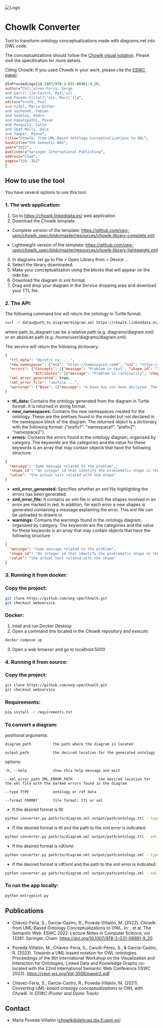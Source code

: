 ![Logo](https://github.com/oeg-upm/Chowlk/blob/webservice/app/static/images/logos/logo.png)

# Chowlk Converter
Tool to transform ontology conceptualizations made with diagrams.net into OWL code.

The conceptualizations should follow the <a href="https://chowlk.linkeddata.es/notation.html">Chowlk visual notation</a>. Please visit the specification for more details.

Citing Chowlk: If you used Chowlk in your work, please cite the [ESWC paper](https://2022.eswc-conferences.org/wp-content/uploads/2022/05/paper_90_Chavez-Feria_et_al.pdf):

```bib
@InProceedings{10.1007/978-3-031-06981-9_20,
author="Ch{\'a}vez-Feria, Serge
and Garc{\'i}a-Castro, Ra{\'u}l
and Poveda-Villal{\'o}n, Mar{\'i}a",
editor="Groth, Paul
and Vidal, Maria-Esther
and Suchanek, Fabian
and Szekley, Pedro
and Kapanipathi, Pavan
and Pesquita, Catia
and Skaf-Molli, Hala
and Tamper, Minna",
title="Chowlk: from UML-Based Ontology Conceptualizations to OWL",
booktitle="The Semantic Web",
year="2022",
publisher="Springer International Publishing",
address="Cham",
pages="338--352"
}
```

## How to use the tool

You have several options to use this tool.

### 1. The web application:

1. Go to https://chowlk.linkeddata.es/ web application.
2. Download the Chowlk template.
  
  * Complete version of the template:
    https://github.com/oeg-upm/chowlk_spec/blob/master/resources/chowlk-library-complete.xml

  * Lightweight version of the template:
    https://github.com/oeg-upm/chowlk_spec/blob/master/resources/chowlk-library-lightweight.xml
     
3. In diagrams.net go to File > Open Library from > Device ...
4. Select the library downloaded.
5. Make your conceptualization using the blocks that will appear on the side bar.
6. Download the diagram in xml format.
7. Drag and drop your diagram in the Service dropping area and download your TTL file.

### 2. The API:

The following command line will return the ontology in Turtle format.

```bash
curl -F data=@path_to_diagram/diagram.xml https://chowlk.linkeddata.es/api
```

where path_to_diagram can be a relative path (e.g. diagrams/diagram.xml) or an absolute path (e.g. /home/user/diagrams/diagram.xml).

The service will return the following dictionary:

```json
{
  "ttl_data": "@prefix ns: ...",
  "new_namespaces": {"ns1": "https://namespace1.com#", "ns2": "https://namespace2.com#"},
  "errors": {"Concepts": [{"message": "Problem in text", "shape_id": "13", "value": "ns:Building Element"}],
             "Attributes": [{"message": "Problem in cardinality", "shape_id": 45, "value": "ns:ifcIdentifier"}]},
  "xml_error_generated": true,
  "xml_error_file": "<mxfile ...",
  "warnings": {"Base": [{"message": "A base has not been declared. The first namespace has been taken as base"}]}
}
```

* **ttl_data:** Contains the ontology generated from the diagram in Turtle format. It is returned in string format.
* **new_namespaces:** Contains the new namespaces created for the ontology. These are the prefixes found in the model but not declared in the namespace block of the diagram. The returned object is a dictionary with the following format: {"prefix1": "namespace1", "prefix2": "namespace2"}.
* **errors:** Contains the errors found in the ontology diagram, organised by category. The keywords are the categories and the value for these keywords is an array that may contain objects that have the following structure:

```json
{
  "message": "Some message related to the problem",
  "shape_id": "An integer id that identify the problematic shape in the diagram",
  "value": "the actual text related with the shape"
}
```
* **xml_error_generated:** Specifies whether an xml file highlighting the errors has been generated.
* **xml_error_file:** It contains an xml file in which the shapes involved in an error are marked in red. In addition, for each error a new shapes is generated containing a message explaining the error. This xml file can be uploaded to drawio.io.
* **warnings:** Contains the warnings found in the ontology diagram, organised by category. The keywords are the categories and the value for these keywords is an array that may contain objects that have the following structure:

```json
{
  "message": "Some message related to the problem",
  "shape_id": "An integer id that identify the problematic shape in the diagram",
  "value": "the actual text related with the shape"
}
```

### 3. Running it from docker:
### Copy the project:
```bash
git clone https://github.com/oeg-upm/Chowlk.git
git checkout webservice
```
### Docker:
1. Intall and run Docker Desktop
2. Open a command line located in the Chowlk repository and execute:
```bash
docker compose up
```
3. Open a web browser and go to localhost:5000

### 4. Running it from source:

### Copy the project:
```bash
git clone https://github.com/oeg-upm/Chowlk.git
git checkout webservice
```

### Requirements:
```bash
pip install -r requirements.txt
```

### To convert a diagram:

positional arguments:

    diagram_path          the path where the diagram is located
  
    output_path           the desired location for the generated ontology

options:

    -h, --help            show this help message and exit
  
    --xml_error_path XML_ERROR_PATH            the desired location for the xml file with the marked errors found in the diagram
  
    --type TYPE           ontology or rdf data
  
    --format FORMAT       file format: ttl or xml

* If the desired format is ttl:
```bash
python converter.py path/to/diagram.xml output/path/ontology.ttl --type ontology --format ttl
```

* If the desired format is ttl and the path to the xml error is indicated:
```bash
python converter.py path/to/diagram.xml output/path/ontology.ttl --xml_error_path output/path/error_xml.xml --type ontology --format ttl
```

* If the desired format is rdf/xml:
```bash
python converter.py path/to/diagram.xml output/path/ontology.xml --type ontology --format xml
```

* If the desired format is rdf/xml and the path to the xml error is indicated:
```bash
python converter.py path/to/diagram.xml output/path/ontology.xml --xml_error_path output/path/error_xml.xml --type ontology --format xml
```

### To run the app locally:
```bash
python entrypoint.py
```

## Publications

* Chávez-Feria, S., García-Castro, R., Poveda-Villalón, M. (2022). Chowlk: from UML-Based Ontology Conceptualizations to OWL. In: , et al. The Semantic Web. ESWC 2022. Lecture Notes in Computer Science, vol 13261. Springer, Cham. https://doi.org/10.1007/978-3-031-06981-9_20

* Poveda-Villalón, M., Chávez-Feria, S., Carulli-Pérez, S., & García-Castro, R. (2023). Towards a UML-based notation for OWL ontologies. Proceedings of the 8th International Workshop on the Visualization and Interaction for Ontologies, Linked Data and Knowledge Graphs co-located with the 22nd International Semantic Web Conference (ISWC 2023). https://ceur-ws.org/Vol-3508/paper2.pdf

* Chávez-Feria, S., García-Castro, R., Poveda-Villalón, M. (2021). <i>Converting UML-based ontology conceptualizations to OWL with Chowlk. In ESWC (Poster and Demo Track)</i>

## Contact
* Maria Poveda-Villalón (chowlk@delicias.dia.fi.upm.es)
